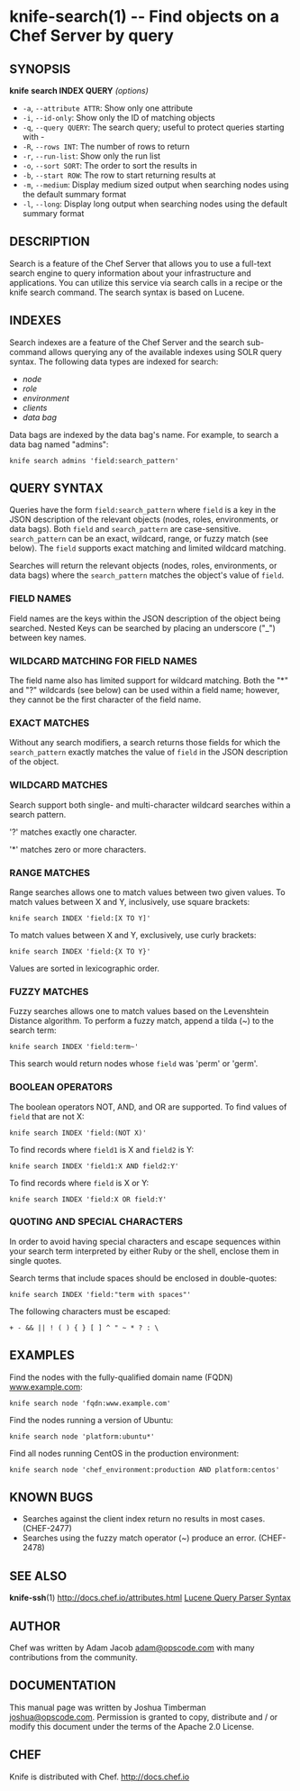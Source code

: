 knife-search(1) -- Find objects on a Chef Server by query
========================================

## SYNOPSIS

__knife__ __search INDEX QUERY__ _(options)_

  * `-a`, `--attribute ATTR`:
    Show only one attribute
  * `-i`, `--id-only`:
    Show only the ID of matching objects
  * `-q`, `--query QUERY`:
    The search query; useful to protect queries starting with -
  * `-R`, `--rows INT`:
    The number of rows to return
  * `-r`, `--run-list`:
    Show only the run list
  * `-o`, `--sort SORT`:
    The order to sort the results in
  * `-b`, `--start ROW`:
    The row to start returning results at
  * `-m`, `--medium`:
    Display medium sized output when searching nodes using the default
    summary format
  * `-l`, `--long`:
    Display long output when searching nodes using the default summary
    format

## DESCRIPTION

Search is a feature of the Chef Server that allows you to use a
full-text search engine to query information about your infrastructure
and applications. You can utilize this service via search calls in a
recipe or the knife search command.  The search syntax is based on
Lucene.


## INDEXES

Search indexes are a feature of the Chef Server and the search
sub-command allows querying any of the available indexes using SOLR
query syntax. The following data types are indexed for search:

  * _node_
  * _role_
  * _environment_
  * _clients_
  * _data bag_

Data bags are indexed by the data bag's name. For example, to search a
data bag named "admins":

    knife search admins 'field:search_pattern'

## QUERY SYNTAX

Queries have the form `field:search_pattern` where `field` is a key in
the JSON description of the relevant objects (nodes, roles,
environments, or data bags).  Both `field` and `search_pattern` are
case-sensitive.  `search_pattern` can be an exact, wildcard,
range, or fuzzy match (see below).  The `field` supports exact
matching and limited wildcard matching.

Searches will return the relevant objects (nodes, roles, environments,
or data bags) where the `search_pattern` matches the object's value of
`field`.

### FIELD NAMES

Field names are the keys within the JSON description of the object
being searched.  Nested Keys can be searched by placing an underscore
("_") between key names.

### WILDCARD MATCHING FOR FIELD NAMES

The field name also has limited support for wildcard matching. Both
the "*" and "?" wildcards (see below) can be used within a field name;
however, they cannot be the first character of the field name.

### EXACT MATCHES
Without any search modifiers, a search returns those fields for which
the `search_pattern` exactly matches the value of `field` in the JSON
description of the object.

### WILDCARD MATCHES

Search support both single- and multi-character wildcard searches
within a search pattern.

'?' matches exactly one character.

'*' matches zero or more characters.

### RANGE MATCHES
Range searches allows one to match values between two given values.  To
match values between X and Y, inclusively, use square brackets:

    knife search INDEX 'field:[X TO Y]'

To match values between X and Y, exclusively, use curly brackets:

    knife search INDEX 'field:{X TO Y}'

Values are sorted in lexicographic order.

### FUZZY MATCHES

Fuzzy searches allows one to match values based on the Levenshtein
Distance algorithm.  To perform a fuzzy match, append a tilda (~) to
the search term:

    knife search INDEX 'field:term~'

This search would return nodes whose `field` was 'perm' or 'germ'.

### BOOLEAN OPERATORS

The boolean operators NOT, AND, and OR are supported.  To find values
of `field` that are not X:

    knife search INDEX 'field:(NOT X)'

To find records where `field1` is X and `field2` is Y:

    knife search INDEX 'field1:X AND field2:Y'

To find records where `field` is X or Y:

    knife search INDEX 'field:X OR field:Y'

### QUOTING AND SPECIAL CHARACTERS

In order to avoid having special characters and escape sequences
within your search term interpreted by either Ruby or the shell,
enclose them in single quotes.

Search terms that include spaces should be enclosed in double-quotes:

    knife search INDEX 'field:"term with spaces"'

The following characters must be escaped:

    + - && || ! ( ) { } [ ] ^ " ~ * ? : \

## EXAMPLES

Find the nodes with the fully-qualified domain name (FQDN)
www.example.com:

    knife search node 'fqdn:www.example.com'

Find the nodes running a version of Ubuntu:

    knife search node 'platform:ubuntu*'

Find all nodes running CentOS in the production environment:

    knife search node 'chef_environment:production AND platform:centos'

## KNOWN BUGS

  * Searches against the client index return no results in most cases. (CHEF-2477)
  * Searches using the fuzzy match operator (~) produce an error. (CHEF-2478)

## SEE ALSO
   __knife-ssh__(1)
   <http://docs.chef.io/attributes.html>
   [Lucene Query Parser Syntax](http://lucene.apache.org/java/2_3_2/queryparsersyntax.html)

## AUTHOR
   Chef was written by Adam Jacob <adam@opscode.com> with many contributions from the community.

## DOCUMENTATION
   This manual page was written by Joshua Timberman <joshua@opscode.com>.
   Permission is granted to copy, distribute and / or modify this document under the terms of the Apache 2.0 License.

## CHEF
   Knife is distributed with Chef. <http://docs.chef.io>


